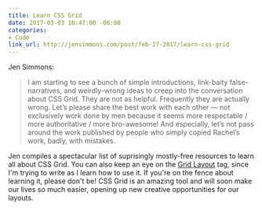 ```yaml
---
title: Learn CSS Grid
date: 2017-03-03 10:47:00 -06:00
categories:
- Code
link_url: http://jensimmons.com/post/feb-27-2017/learn-css-grid
---
```


Jen Simmons:

> I am starting to see a bunch of simple introductions, link-baity false-narratives, and weirdly-wrong ideas to creep into the conversation about CSS Grid. They are not as helpful. Frequently they are actually wrong. Let’s please share the best work with each other — not exclusively work done by men because it seems more respectable / more authoritative / more bro-awesome! And especially, let’s not pass around the work published by people who simply copied Rachel’s work, badly, with mistakes.

Jen compiles a spectacular list of suprisingly mostly-free resources to learn all about CSS Grid. You can also keep an eye on the [Grid Layout](https://brightpixels.blog/topics#grid-layout) tag, since I'm trying to write as I learn how to use it. If you're on the fence about learning it, please don't be! CSS Grid is an amazing tool and will soon make our lives so much easier, opening up new creative opportunities for our layouts.
